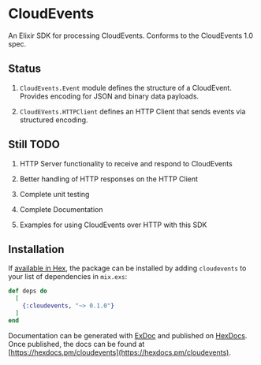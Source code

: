 # CloudEvents

An Elixir SDK for processing CloudEvents. Conforms to the CloudEvents 1.0 spec.

## Status

1. `CloudEvents.Event` module defines the structure of a CloudEvent. Provides
   encoding for JSON and binary data payloads.

2. `CloudEVents.HTTPClient` defines an HTTP Client that sends events via
   structured encoding.

## Still TODO

1. HTTP Server functionality to receive and respond to CloudEvents

2. Better handling of HTTP responses on the HTTP Client

3. Complete unit testing

4. Complete Documentation

5. Examples for using CloudEvents over HTTP with this SDK

## Installation

If [available in Hex](https://hex.pm/docs/publish), the package can be installed
by adding `cloudevents` to your list of dependencies in `mix.exs`:

```elixir
def deps do
  [
    {:cloudevents, "~> 0.1.0"}
  ]
end
```

Documentation can be generated with [ExDoc](https://github.com/elixir-lang/ex_doc)
and published on [HexDocs](https://hexdocs.pm). Once published, the docs can
be found at [https://hexdocs.pm/cloudevents](https://hexdocs.pm/cloudevents).
